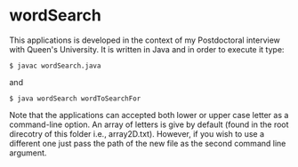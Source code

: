 # wordSearch

This applications is developed in the context of my Postdoctoral interview with Queen's University.
It is written in Java and in order to execute it type:

	$ javac wordSearch.java

and

	$ java wordSearch wordToSearchFor

Note that the applications can accepted both lower or upper case letter as a command-line option.
An array of letters is give by default (found in the root direcotry of this folder i.e., array2D.txt).
However, if you wish to use a different one just pass the path of the new file as the second command line argument.

